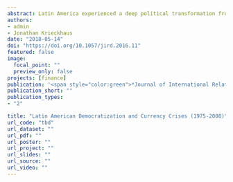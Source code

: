 ```yaml
---
abstract: Latin America experienced a deep political transformation from authoritarianism to democracy in the recent decades. During the same period, many countries in the region also suffered severe currency crises. We contend that these two phenomena are causally related. Specifically, we argue that democratic transitions increase political demand for public spending, leading to budget deficits, and this increases investors’ propensity to liquidate local currency holdings. Moreover, we note an important ‘threshold’ effect, in which democratisation is particularly likely to lead to currency crises when the pre-existing fiscal deficits are already relatively high. Statistical analysis confirms these arguments in a sample of 25 Latin American countries in the period from 1975 to 2008.
authors:
- admin
- Jonathan Krieckhaus
date: "2018-05-14"
doi: "https://doi.org/10.1057/jird.2016.11"
featured: false
image:
  focal_point: ""
  preview_only: false
projects: [finance]
publication: '<span style="color:green">*Journal of International Relations and Development*</span>, 21: 442-463'
publication_short: ""
publication_types:
- "2"

title: "Latin American Democratization and Currency Crises (1975-2008)"
url_code: "tbd"
url_dataset: ""
url_pdf: ""
url_poster: ""
url_project: ""
url_slides: ""
url_source: ""
url_video: ""
---
```

